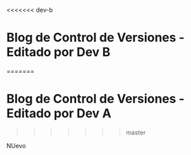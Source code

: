 <<<<<<< dev-b
# Blog de Control de Versiones - Editado por Dev B
=======
# Blog de Control de Versiones - Editado por Dev A
>>>>>>> master

NUevo
